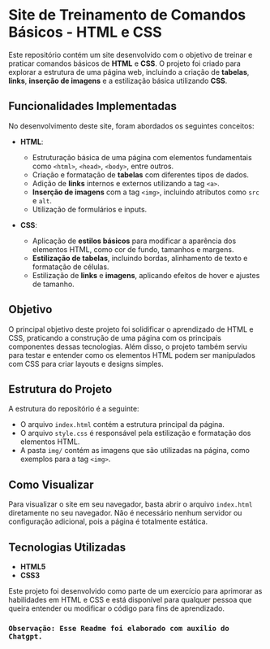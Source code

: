 
# Site de Treinamento de Comandos Básicos - HTML e CSS

Este repositório contém um site desenvolvido com o objetivo de treinar e praticar comandos básicos de **HTML** e **CSS**. O projeto foi criado para explorar a estrutura de uma página web, incluindo a criação de **tabelas**, **links**, **inserção de imagens** e a estilização básica utilizando **CSS**.

## Funcionalidades Implementadas

No desenvolvimento deste site, foram abordados os seguintes conceitos:

- **HTML**:
  - Estruturação básica de uma página com elementos fundamentais como `<html>`, `<head>`, `<body>`, entre outros.
  - Criação e formatação de **tabelas** com diferentes tipos de dados.
  - Adição de **links** internos e externos utilizando a tag `<a>`.
  - **Inserção de imagens** com a tag `<img>`, incluindo atributos como `src` e `alt`.
  - Utilização de formulários e inputs.

- **CSS**:
  - Aplicação de **estilos básicos** para modificar a aparência dos elementos HTML, como cor de fundo, tamanhos e margens.
  - **Estilização de tabelas**, incluindo bordas, alinhamento de texto e formatação de células.
  - Estilização de **links** e **imagens**, aplicando efeitos de hover e ajustes de tamanho.

## Objetivo

O principal objetivo deste projeto foi solidificar o aprendizado de HTML e CSS, praticando a construção de uma página com os principais componentes dessas tecnologias. Além disso, o projeto também serviu para testar e entender como os elementos HTML podem ser manipulados com CSS para criar layouts e designs simples.

## Estrutura do Projeto

A estrutura do repositório é a seguinte:


- O arquivo `index.html` contém a estrutura principal da página.
- O arquivo `style.css` é responsável pela estilização e formatação dos elementos HTML.
- A pasta `img/` contém as imagens que são utilizadas na página, como exemplos para a tag `<img>`.

## Como Visualizar

Para visualizar o site em seu navegador, basta abrir o arquivo `index.html` diretamente no seu navegador. Não é necessário nenhum servidor ou configuração adicional, pois a página é totalmente estática.

## Tecnologias Utilizadas

- **HTML5**
- **CSS3**

Este projeto foi desenvolvido como parte de um exercício para aprimorar as habilidades em HTML e CSS e está disponível para qualquer pessoa que queira entender ou modificar o código para fins de aprendizado.

### `Observação: Esse Readme foi elaborado com auxilio do Chatgpt.`
